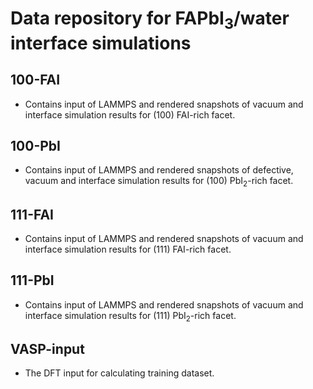 # Data repository for FAPbI<sub>3</sub>/water interface simulations
## 100-FAI
- Contains input of LAMMPS and rendered snapshots of vacuum and interface simulation results for (100) FAI-rich facet.
## 100-PbI
- Contains input of LAMMPS and rendered snapshots of defective, vacuum and interface simulation results for (100) PbI<sub>2</sub>-rich facet.
## 111-FAI
- Contains input of LAMMPS and rendered snapshots of vacuum and interface simulation results for (111) FAI-rich facet.
## 111-PbI
- Contains input of LAMMPS and rendered snapshots of vacuum and interface simulation results for (111) PbI<sub>2</sub>-rich facet.
## VASP-input
- The DFT input for calculating training dataset.
